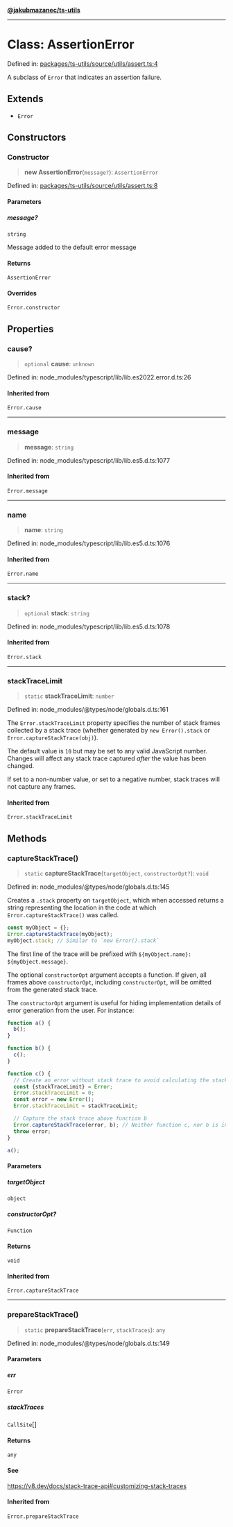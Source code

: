 [**@jakubmazanec/ts-utils**](../README.md)

---

# Class: AssertionError

Defined in:
[packages/ts-utils/source/utils/assert.ts:4](https://github.com/jakubmazanec/tools/blob/74fa88a6249b3d486436ae7655f4962bc4a86e11/packages/ts-utils/source/utils/assert.ts#L4)

A subclass of `Error` that indicates an assertion failure.

## Extends

- `Error`

## Constructors

### Constructor

> **new AssertionError**(`message?`): `AssertionError`

Defined in:
[packages/ts-utils/source/utils/assert.ts:8](https://github.com/jakubmazanec/tools/blob/74fa88a6249b3d486436ae7655f4962bc4a86e11/packages/ts-utils/source/utils/assert.ts#L8)

#### Parameters

##### message?

`string`

Message added to the default error message

#### Returns

`AssertionError`

#### Overrides

`Error.constructor`

## Properties

### cause?

> `optional` **cause**: `unknown`

Defined in: node_modules/typescript/lib/lib.es2022.error.d.ts:26

#### Inherited from

`Error.cause`

---

### message

> **message**: `string`

Defined in: node_modules/typescript/lib/lib.es5.d.ts:1077

#### Inherited from

`Error.message`

---

### name

> **name**: `string`

Defined in: node_modules/typescript/lib/lib.es5.d.ts:1076

#### Inherited from

`Error.name`

---

### stack?

> `optional` **stack**: `string`

Defined in: node_modules/typescript/lib/lib.es5.d.ts:1078

#### Inherited from

`Error.stack`

---

### stackTraceLimit

> `static` **stackTraceLimit**: `number`

Defined in: node_modules/@types/node/globals.d.ts:161

The `Error.stackTraceLimit` property specifies the number of stack frames collected by a stack trace
(whether generated by `new Error().stack` or `Error.captureStackTrace(obj)`).

The default value is `10` but may be set to any valid JavaScript number. Changes will affect any
stack trace captured _after_ the value has been changed.

If set to a non-number value, or set to a negative number, stack traces will not capture any frames.

#### Inherited from

`Error.stackTraceLimit`

## Methods

### captureStackTrace()

> `static` **captureStackTrace**(`targetObject`, `constructorOpt?`): `void`

Defined in: node_modules/@types/node/globals.d.ts:145

Creates a `.stack` property on `targetObject`, which when accessed returns a string representing the
location in the code at which `Error.captureStackTrace()` was called.

```js
const myObject = {};
Error.captureStackTrace(myObject);
myObject.stack; // Similar to `new Error().stack`
```

The first line of the trace will be prefixed with `${myObject.name}: ${myObject.message}`.

The optional `constructorOpt` argument accepts a function. If given, all frames above
`constructorOpt`, including `constructorOpt`, will be omitted from the generated stack trace.

The `constructorOpt` argument is useful for hiding implementation details of error generation from
the user. For instance:

```js
function a() {
  b();
}

function b() {
  c();
}

function c() {
  // Create an error without stack trace to avoid calculating the stack trace twice.
  const {stackTraceLimit} = Error;
  Error.stackTraceLimit = 0;
  const error = new Error();
  Error.stackTraceLimit = stackTraceLimit;

  // Capture the stack trace above function b
  Error.captureStackTrace(error, b); // Neither function c, nor b is included in the stack trace
  throw error;
}

a();
```

#### Parameters

##### targetObject

`object`

##### constructorOpt?

`Function`

#### Returns

`void`

#### Inherited from

`Error.captureStackTrace`

---

### prepareStackTrace()

> `static` **prepareStackTrace**(`err`, `stackTraces`): `any`

Defined in: node_modules/@types/node/globals.d.ts:149

#### Parameters

##### err

`Error`

##### stackTraces

`CallSite`[]

#### Returns

`any`

#### See

https://v8.dev/docs/stack-trace-api#customizing-stack-traces

#### Inherited from

`Error.prepareStackTrace`
